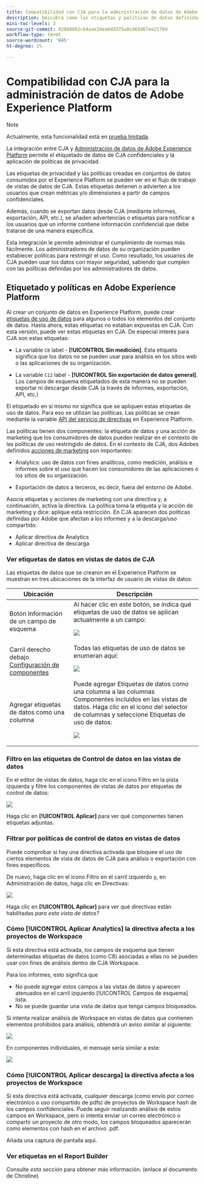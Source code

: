 ```yaml
---
title: Compatibilidad con CJA para la administración de datos de Adobe Experience Platform
description: Descubra cómo las etiquetas y políticas de datos definidas en AEP afectan a los informes en CJA.
mini-toc-levels: 3
source-git-commit: 82060862c64aae10ea6dd375a8cd65d67ee21704
workflow-type: tm+mt
source-wordcount: '845'
ht-degree: 1%

---
```



# Compatibilidad con CJA para la administración de datos de Adobe Experience Platform

>[!NOTE]
>
>Actualmente, esta funcionalidad está en [prueba limitada](/help/release-notes/releases.md).

La integración entre CJA y [Administración de datos de Adobe Experience Platform](https://experienceleague.adobe.com/docs/experience-platform/data-governance/home.html?lang=en) permite el etiquetado de datos de CJA confidenciales y la aplicación de políticas de privacidad.

Las etiquetas de privacidad y las políticas creadas en conjuntos de datos consumidos por el Experience Platform se pueden ver en el flujo de trabajo de vistas de datos de CJA. Estas etiquetas detienen o advierten a los usuarios que crean métricas y/o dimensiones a partir de campos confidenciales.

Además, cuando se exportan datos desde CJA (mediante informes, exportación, API, etc.), se añaden advertencias o etiquetas para notificar a los usuarios que un informe contiene información confidencial que debe tratarse de una manera específica.

Esta integración le permite administrar el cumplimiento de normas más fácilmente. Los administradores de datos de su organización pueden establecer políticas para restringir el uso. Como resultado, los usuarios de CJA pueden usar los datos con mayor seguridad, sabiendo que cumplen con las políticas definidas por los administradores de datos.

## Etiquetado y políticas en Adobe Experience Platform

Al crear un conjunto de datos en Experience Platform, puede crear [etiquetas de uso de datos](https://experienceleague.adobe.com/docs/experience-platform/data-governance/labels/reference.html?lang=en) para algunos o todos los elementos del conjunto de datos. Hasta ahora, estas etiquetas no estaban expuestas en CJA. Con esta versión, puede ver estas etiquetas en CJA. De especial interés para CJA son estas etiquetas:

* La variable `C8` label - **[!UICONTROL Sin medición]**. Esta etiqueta significa que los datos no se pueden usar para análisis en los sitios web o las aplicaciones de su organización.

* La variable `C12` label - **[!UICONTROL Sin exportación de datos general]**. Los campos de esquema etiquetados de esta manera no se pueden exportar ni descargar desde CJA (a través de informes, exportación, API, etc.)

El etiquetado en sí mismo no significa que se apliquen estas etiquetas de uso de datos. Para eso se utilizan las políticas. Las políticas se crean mediante la variable [API del servicio de directivas](https://experienceleague.adobe.com/docs/experience-platform/data-governance/api/overview.html?lang=en) en Experience Platform.

Las políticas tienen dos componentes: la etiqueta de datos y una acción de marketing que los consumidores de datos pueden realizar en el contexto de las políticas de uso restringido de datos. En el contexto de CJA, dos Adobes definidos [acciones de marketing](https://experienceleague.adobe.com/docs/experience-platform/data-governance/policies/overview.html?lang=en#appendix) son importantes:

* Analytics: uso de datos con fines analíticos, como medición, análisis e informes sobre el uso que hacen los consumidores de las aplicaciones o los sitios de su organización.

* Exportación de datos a terceros, es decir, fuera del entorno de Adobe.

Asocia etiquetas y acciones de marketing con una directiva y, a continuación, activa la directiva. La política toma la etiqueta y la acción de marketing y dice: aplique esta restricción. En CJA aparecen dos políticas definidas por Adobe que afectan a los informes y a la descarga/uso compartido:

* Aplicar directiva de Analytics
* Aplicar directiva de descarga


### Ver etiquetas de datos en vistas de datos de CJA

Las etiquetas de datos que se crearon en el Experience Platform se muestran en tres ubicaciones de la interfaz de usuario de vistas de datos:

| Ubicación | Descripción |
| --- | --- |
| Botón Información de un campo de esquema | Al hacer clic en este botón, se indica qué etiquetas de uso de datos se aplican actualmente a un campo:<p>![](assets/data-label-left.png) |
| Carril derecho debajo [Configuración de componentes](/help/data-views/component-settings/overview.md) | Todas las etiquetas de uso de datos se enumeran aquí:<p>![](assets/data-label-right.png) |
| Agregar etiquetas de datos como una columna | Puede agregar Etiquetas de datos como una columna a las columnas Componentes incluidos en las vistas de datos. Haga clic en el icono del selector de columnas y seleccione Etiquetas de uso de datos:<p>![](assets/data-label-column.png) |

### Filtro en las etiquetas de Control de datos en las vistas de datos

En el editor de vistas de datos, haga clic en el icono Filtro en la pista izquierda y filtre los componentes de vistas de datos por etiquetas de control de datos:

![](assets/filter-labels.png)

Haga clic en **[!UICONTROL Aplicar]** para ver qué componentes tienen etiquetas adjuntas.

### Filtrar por políticas de control de datos en vistas de datos

Puede comprobar si hay una directiva activada que bloquee el uso de ciertos elementos de vista de datos de CJA para análisis o exportación con fines específicos.

De nuevo, haga clic en el icono Filtro en el carril izquierdo y, en Administración de datos, haga clic en Directivas:

![](assets/filter-policies.png)

Haga clic en **[!UICONTROL Aplicar]** para ver qué directivas están habilitadas _para esta vista de datos?_

### Cómo [!UICONTROL Aplicar Analytics] la directiva afecta a los proyectos de Workspace

Si esta directiva está activada, los campos de esquema que tienen determinadas etiquetas de datos (como C8) asociadas a ellas no se pueden usar con fines de análisis dentro de CJA Workspace.

Para los informes, esto significa que

* No puede agregar estos campos a las vistas de datos y aparecen atenuados en el carril izquierdo [!UICONTROL Campos de esquema] lista.
* No se puede guardar una vista de datos que tenga campos bloqueados.

Si intenta realizar análisis de Workspace en vistas de datos que contienen elementos prohibidos para análisis, obtendrá un aviso similar al siguiente:

![](assets/policy-enforce.png)

En componentes individuales, el mensaje sería similar a este:

![](assets/policy-enforce2.png)

### Cómo [!UICONTROL Aplicar descarga] la directiva afecta a los proyectos de Workspace

Si esta directiva está activada, cualquier descarga (como envío por correo electrónico o uso compartido de pdfs) de proyectos de Workspace hash de los campos confidenciales. Puede seguir realizando análisis de estos campos en Workspace, pero si intenta enviar un correo electrónico o compartir un proyecto de otro modo, los campos bloqueados aparecerán como elementos con hash en el archivo .pdf.

Añada una captura de pantalla aquí.

### Ver etiquetas en el Report Builder

Consulte _esta sección_ para obtener más información. (enlace al documento de Christine)

